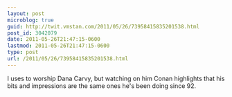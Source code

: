 ```yaml
---
layout: post
microblog: true
guid: http://twit.vmstan.com/2011/05/26/73958415835201538.html
post_id: 3042079
date: 2011-05-26T21:47:15-0600
lastmod: 2011-05-26T21:47:15-0600
type: post
url: /2011/05/26/73958415835201538.html
---
```

I uses to worship Dana Carvy, but watching on him Conan highlights that his bits and impressions are the same ones he's been doing since 92.
